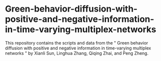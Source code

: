 # Green-behavior-diffusion-with-positive-and-negative-information-in-time-varying-multiplex-networks
This repository contains the scripts and data from the " Green behavior diffusion with positive and negative information in time-varying multiplex networks " by Xianli Sun, Linghua Zhang, Qiqing Zhai, and Peng Zheng. 
